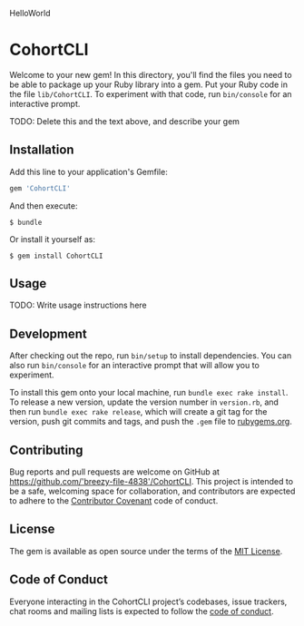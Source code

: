 HelloWorld

# CohortCLI

Welcome to your new gem! In this directory, you'll find the files you need to be able to package up your Ruby library into a gem. Put your Ruby code in the file `lib/CohortCLI`. To experiment with that code, run `bin/console` for an interactive prompt.

TODO: Delete this and the text above, and describe your gem

## Installation

Add this line to your application's Gemfile:

```ruby
gem 'CohortCLI'
```

And then execute:

    $ bundle

Or install it yourself as:

    $ gem install CohortCLI

## Usage

TODO: Write usage instructions here

## Development

After checking out the repo, run `bin/setup` to install dependencies. You can also run `bin/console` for an interactive prompt that will allow you to experiment.

To install this gem onto your local machine, run `bundle exec rake install`. To release a new version, update the version number in `version.rb`, and then run `bundle exec rake release`, which will create a git tag for the version, push git commits and tags, and push the `.gem` file to [rubygems.org](https://rubygems.org).

## Contributing

Bug reports and pull requests are welcome on GitHub at https://github.com/'breezy-file-4838'/CohortCLI. This project is intended to be a safe, welcoming space for collaboration, and contributors are expected to adhere to the [Contributor Covenant](http://contributor-covenant.org) code of conduct.

## License

The gem is available as open source under the terms of the [MIT License](https://opensource.org/licenses/MIT).

## Code of Conduct

Everyone interacting in the CohortCLI project’s codebases, issue trackers, chat rooms and mailing lists is expected to follow the [code of conduct](https://github.com/'breezy-file-4838'/CohortCLI/blob/master/CODE_OF_CONDUCT.md).
